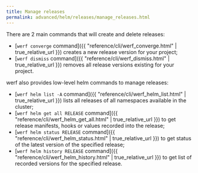 ```yaml
---
title: Manage releases
permalink: advanced/helm/releases/manage_releases.html
---
```


There are 2 main commands that will create and delete releases:

 - [`werf converge` command]({{ "reference/cli/werf_converge.html" | true_relative_url }}) creates a new release version for your project;
 - [`werf dismiss` command]({{ "reference/cli/werf_dismiss.html" | true_relative_url }}) removes all release versions existing for your project.

werf also provides low-level helm commands to manage releases:

 - [`werf helm list -A` command]({{ "reference/cli/werf_helm_list.html" | true_relative_url }}) lists all releases of all namespaces available in the cluster;
 - [`werf helm get all RELEASE` command]({{ "reference/cli/werf_helm_get_all.html" | true_relative_url }}) to get release manifests, hooks or values recorded into the release;
 - [`werf helm status RELEASE` command]({{ "reference/cli/werf_helm_status.html" | true_relative_url }}) to get status of the latest version of the specified release;
 - [`werf helm history RELEASE` command]({{ "reference/cli/werf_helm_history.html" | true_relative_url }}) to get list of recorded versions for the specified release.

